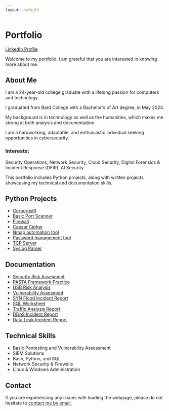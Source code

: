 ```yaml
---
layout: default
---
```


# Portfolio

[LinkedIn Profile](https://www.linkedin.com/in/nicholas-coleman-8b595b279/)

Welcome to my portfolio. I am grateful that you are interested in knowing more about me.

## About Me
I am a 24-year-old college graduate with a lifelong passion for computers and technology. 

I graduated from Bard College with a Bachelor's of Art degree, in May 2024.

My background is in technology as well as the humanities, which makes me strong at both analysis and documentation.

I am a hardworking, adaptable, and enthusiastic individual seeking opportunities in cybersecurity.

### Interests: 

Security Operations, Network Security, Cloud Security, Digital Forensics & Incident Response (DFIR), AI Security

This portfolio includes Python projects, along with written projects showcasing my technical and documentation skills.

## Python Projects
- [CerberusIR](https://github.com/nicoleman0/CerberusIR/tree/main)
- [Basic Port Scanner](https://github.com/nicoleman0/Portfolio/blob/projects/pen_test/scanner.py)
- [Firewall](https://github.com/nicoleman0/Portfolio/blob/projects/pen_test/firewall_proj.py)
- [Caesar Cipher](https://github.com/nicoleman0/Portfolio/blob/projects/caesar_cipher.py)
- [Nmap automation tool](https://github.com/nicoleman0/Portfolio/blob/projects/pen_test/nmap-scanner_proj.py)
- [Password management tool](https://github.com/nicoleman0/Portfolio/blob/projects/password-projects/password_manager.py)
- [TCP Server](https://github.com/nicoleman0/Portfolio/blob/projects/tcp_server.py)
- [Syslog Parser](https://github.com/nicoleman0/Portfolio/blob/projects/blue-team_projects/log_parser.py)

## Documentation
- [Security Risk Assesment](https://github.com/nicoleman0/Portfolio/blob/main/Assignments/Security%20risk%20assessment%20report_Nicholas%20Coleman.pdf)
- [PASTA Framework Practice](https://github.com/nicoleman0/Portfolio/blob/main/Assignments/PASTA%20worksheet_Nicholas%20Coleman.pdf)
- [USB Risk Analysis](https://github.com/nicoleman0/Portfolio/blob/main/Assignments/Parking%20lot%20USB%20exercise_Nicholas.pdf)
- [Vulnerability Assesment](https://github.com/nicoleman0/Portfolio/blob/main/Assignments/Vulnerability%20assessment%20report.pdf)
- [SYN Flood Incident Report](https://github.com/nicoleman0/Portfolio/blob/main/Assignments/SYN%20Flood%20Attack%20sample%20analysis%20report_Nicholas%20Coleman%20(1).pdf)
- [SQL Worksheet](https://github.com/nicoleman0/Portfolio/blob/main/Assignments/Apply%20filters%20to%20SQL%20queries.pdf)
- [Traffic Analysis Report](https://github.com/nicoleman0/Portfolio/blob/main/Assignments/Traffic%20Analysis%20sample%20report_Nicholas%20Coleman.pdf)
- [DDoS Incident Report](https://github.com/nicoleman0/Portfolio/blob/main/Assignments/DDoS%20Incident%20report%20analysis.pdf)
- [Data Leak Incident Report](https://github.com/nicoleman0/Portfolio/blob/main/Assignments/Activity%20Template_%20Data%20leak%20worksheet.pdf)

## Technical Skills
- Basic Pentesting and Vulnerability Assessment
- SIEM Solutions
- Bash, Python, and SQL
- Network Security & Firewalls
- Linux & Windows Administration

## Contact
If you are experiencing any issues with loading the webpage, please do not hesitate to [contact me by email.](mailto:nicholashadleycoleman@gmail.com)
